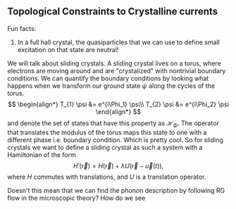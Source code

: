 ## Topological Constraints to Crystalline currents

Fun facts:

1. In a full hall crystal, the quasiparticles that we can use to define small excitation on that state are neutral!

We will talk about sliding crystals. A sliding crystal lives on a torus, where electrons are moving around and are "crystalized" with nontrivial boundary conditions. We can quantify the boundary conditions by looking what happens when we transform our ground state $\psi$ along the cycles  of the torus.
$$
\begin{align*}
T_{1} \psi &= e^{i\Phi_1} \psi\\
T_{2} \psi &= e^{i\Phi_2} \psi
\end{align*}
$$
and denote the set of states that have this property as $\mathcal{H}_{\Phi}$. The operator that translates the modulus of the torus maps this state to one with a different phase i.e. boundary condition. Which is pretty cool. So for sliding crystals we want to define a sliding crystal as such a system with a Hamiltonian of the form
$$
H'(\vec r) = H(\vec r) + \lambda U(\vec r - \vec u(t)),
$$
where $H$ commutes with translations, and $U$ is a translation operator.  

Doesn't this mean that we can find the phonon description by following RG flow in the microscopic theory? How do we see 